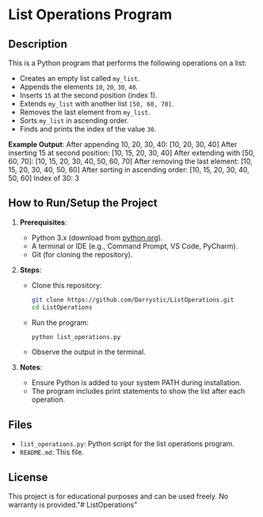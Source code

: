 # List Operations Program

## Description
This is a Python program that performs the following operations on a list:
- Creates an empty list called `my_list`.
- Appends the elements `10`, `20`, `30`, `40`.
- Inserts `15` at the second position (index 1).
- Extends `my_list` with another list `[50, 60, 70]`.
- Removes the last element from `my_list`.
- Sorts `my_list` in ascending order.
- Finds and prints the index of the value `30`.

**Example Output**:
After appending 10, 20, 30, 40: [10, 20, 30, 40]
After inserting 15 at second position: [10, 15, 20, 30, 40]
After extending with [50, 60, 70]: [10, 15, 20, 30, 40, 50, 60, 70]
After removing the last element: [10, 15, 20, 30, 40, 50, 60]
After sorting in ascending order: [10, 15, 20, 30, 40, 50, 60]
Index of 30: 3


## How to Run/Setup the Project
1. **Prerequisites**:
   - Python 3.x (download from [python.org](https://www.python.org/downloads/)).
   - A terminal or IDE (e.g., Command Prompt, VS Code, PyCharm).
   - Git (for cloning the repository).

2. **Steps**:
   - Clone this repository:
     ```bash
     git clone https://github.com/Darrystic/ListOperations.git
     cd ListOperations
     ```
   - Run the program:
     ```bash
     python list_operations.py
     ```
   - Observe the output in the terminal.

3. **Notes**:
   - Ensure Python is added to your system PATH during installation.
   - The program includes print statements to show the list after each operation.

## Files
- `list_operations.py`: Python script for the list operations program.
- `README.md`: This file.

## License
This project is for educational purposes and can be used freely. No warranty is provided."# ListOperations" 
